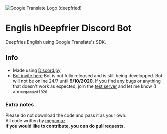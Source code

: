 ![Google Translate Logo (deepfried)](https://media.discordapp.net/attachments/741078845750247445/742101680606412820/Translate2.png?width=1282&height=403)

# Englis hDeepfrier Discord Bot
 Deepfries English using Google Translate's SDK.

## Info
- Made using [Discord.py](https://discordpy.readthedocs.io/en/latest/)
- [Bot invite here](https://discord.com/api/oauth2/authorize?client_id=692119694580383814&permissions=19456&scope=bot) Bot is not fully released and is still being developped. Bot will not be online 24/7 until **9/10/2020**. If you find any bugs or anything that doesn't work as expected, join the [test server](https://discord.gg/uaK3jS3) and let me know (I am `megamaz#1020`

### Extra notes
Please do not download the code and pass it as your own.\
All code written by [megamaz](https://github.com/megamaz/)\
**if you would like to contribute, you can do pull requests.**
